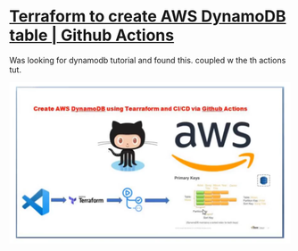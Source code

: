 # [Terraform to create AWS DynamoDB table | Github Actions](https://www.youtube.com/watch?v=5ecLSD399vs)


Was looking for dynamodb tutorial and found this. coupled w the th actions tut. 

[![Alt text](./image.png)](https://www.youtube.com/watch?v=5ecLSD399vs)
